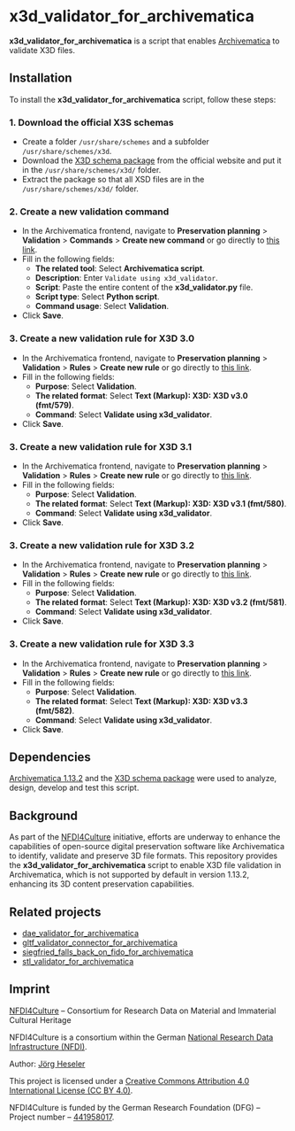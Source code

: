# x3d_validator_for_archivematica

**x3d_validator_for_archivematica** is a script that enables [Archivematica](https://www.archivematica.org/) to validate X3D files.

## Installation

To install the **x3d_validator_for_archivematica** script, follow these steps:

### 1. Download the official X3S schemas 

- Create a folder `/usr/share/schemes` and a subfolder `/usr/share/schemes/x3d`.
- Download the [X3D schema package](https://www.web3d.org/specifications/x3d.all.validation.zip) from the official website and put it in the `/usr/share/schemes/x3d/` folder.
- Extract the package so that all XSD files are in the `/usr/share/schemes/x3d/` folder.

### 2. Create a new validation command
- In the Archivematica frontend, navigate to **Preservation planning** > **Validation** > **Commands** > **Create new command** or go directly to [this link](http://10.10.10.20/fpr/fpcommand/create/).
- Fill in the following fields:
    - **The related tool**: Select **Archivematica script**.
    - **Description**: Enter `Validate using x3d_validator`.
    - **Script**: Paste the entire content of the **x3d_validator.py** file.
    - **Script type**: Select **Python script**.
    - **Command usage**: Select **Validation**.
- Click **Save**.

### 3. Create a new validation rule for X3D 3.0
- In the Archivematica frontend, navigate to **Preservation planning** > **Validation** > **Rules** > **Create new rule** or go directly to [this link](http://10.10.10.20/fpr/fprule/create/).
- Fill in the following fields:
    - **Purpose**: Select **Validation**.
    - **The related format**: Select **Text (Markup): X3D: X3D v3.0 (fmt/579)**.
    - **Command**: Select **Validate using x3d_validator**.
- Click **Save**.

### 3. Create a new validation rule for X3D 3.1
- In the Archivematica frontend, navigate to **Preservation planning** > **Validation** > **Rules** > **Create new rule** or go directly to [this link](http://10.10.10.20/fpr/fprule/create/).
- Fill in the following fields:
    - **Purpose**: Select **Validation**.
    - **The related format**: Select **Text (Markup): X3D: X3D v3.1 (fmt/580)**.
    - **Command**: Select **Validate using x3d_validator**.
- Click **Save**.

### 3. Create a new validation rule for X3D 3.2
- In the Archivematica frontend, navigate to **Preservation planning** > **Validation** > **Rules** > **Create new rule** or go directly to [this link](http://10.10.10.20/fpr/fprule/create/).
- Fill in the following fields:
    - **Purpose**: Select **Validation**.
    - **The related format**: Select **Text (Markup): X3D: X3D v3.2 (fmt/581)**.
    - **Command**: Select **Validate using x3d_validator**.
- Click **Save**.

### 3. Create a new validation rule for X3D 3.3
- In the Archivematica frontend, navigate to **Preservation planning** > **Validation** > **Rules** > **Create new rule** or go directly to [this link](http://10.10.10.20/fpr/fprule/create/).
- Fill in the following fields:
    - **Purpose**: Select **Validation**.
    - **The related format**: Select **Text (Markup): X3D: X3D v3.3 (fmt/582)**.
    - **Command**: Select **Validate using x3d_validator**.
- Click **Save**.

## Dependencies

[Archivematica 1.13.2](https://github.com/artefactual/archivematica/releases/tag/v1.13.2) and the [X3D schema package](https://www.web3d.org/specifications/x3d.all.validation.zip) were used to analyze, design, develop and test this script.

## Background

As part of the [NFDI4Culture](https://nfdi4culture.de/) initiative, efforts are underway to enhance the capabilities of open-source digital preservation software like Archivematica to identify, validate and preserve 3D file formats. This repository provides the **x3d_validator_for_archivematica** script to enable X3D file validation in Archivematica, which is not supported by default in version 1.13.2, enhancing its 3D content preservation capabilities.

## Related projects

- [dae_validator_for_archivematica](https://github.com/JoergHeseler/dae_validator_for_archivematica)
- [gltf_validator_connector_for_archivematica](https://github.com/JoergHeseler/gltf_validator_connector_for_archivematica)
- [siegfried_falls_back_on_fido_for_archivematica](https://github.com/JoergHeseler/siegfried_falls_back_on_fido_for_archivematica)
- [stl_validator_for_archivematica](https://github.com/JoergHeseler/stl_validator_for_archivematica)

## Imprint

[NFDI4Culture](https://nfdi4culture.de/) – Consortium for Research Data on Material and Immaterial Cultural Heritage

NFDI4Culture is a consortium within the German [National Research Data Infrastructure (NFDI)](https://www.nfdi.de/).

Author: [Jörg Heseler](https://orcid.org/0000-0002-1497-627X)

This project is licensed under a [Creative Commons Attribution 4.0 International License (CC BY 4.0)](https://creativecommons.org/licenses/by/4.0/).

NFDI4Culture is funded by the German Research Foundation (DFG) – Project number – [441958017](https://gepris.dfg.de/gepris/projekt/441958017).